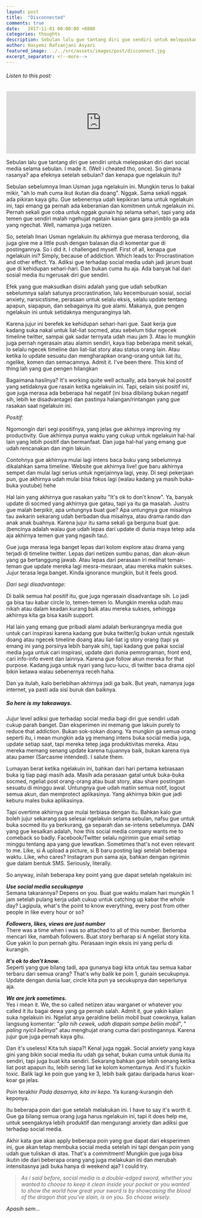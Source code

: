 ```yaml
---
layout: post
title:  "Disconnected"
comments: true
date:   2017-11-01 00:00:00 +0800
categories: thoughts
description: Sebulan lalu gue tantang diri gue sendiri untuk melepaskan diri dari social media selama sebulan. I made it. (Well i cheated tho, once). So gimana rasanya? apa efeknya setelah sebulan? dan kenapa gue ngelakuin itu?
author: Hasyemi Rafsanjani Asyari
featured_image: ../../src/assets/images/post/disconnect.jpg
excerpt_separator: <!--more-->
---
```


<h6>Listen to this post:</h6>
<iframe width="100%" height="166" scrolling="no" frameborder="no" src="https://w.soundcloud.com/player/?url=https%3A//api.soundcloud.com/tracks/350685796&amp;color=%23000000&amp;auto_play=false&amp;hide_related=false&amp;show_comments=true&amp;show_user=true&amp;show_reposts=false&amp;show_teaser=true"></iframe><br/>
<p class="intro">Sebulan lalu gue tantang diri gue sendiri untuk melepaskan diri dari social media selama sebulan. I made it. (Well i cheated tho, once). So gimana rasanya? apa efeknya setelah sebulan? dan kenapa gue ngelakuin itu?</p>

Sebulan sebelumnya Iman Usman juga ngelakuin ini. Mungkin terus lo bakal mikir, "ah lo mah cuma ikut ikutan dia doang". Nggak. Sama sekali nggak ada pikiran kaya gitu. Gue sebenernya udah kepikiran lama untuk ngelakuin ini, tapi emang ga pernah ada keberanian dan komitmen untuk ngelakuin ini. Pernah sekali gue coba untuk nggak gunain hp selama sehari, tapi yang ada temen gue sendiri malah ngehujat ngatain kasian gara gara jomblo ga ada yang ngechat. Well, namanya juga netizen.

So, setelah Iman Usman ngelakuin itu akhirnya gue merasa terdorong, dia juga give me a little push dengan balasan dia di komentar gue di postingannya. So i did it. I challenged myself. 
First of all, kenapa gue ngelakuin ini? Simply, because of addiction. Which leads to: Procrastination and other effect. Ya. Adiksi gue terhadap social media udah jadi jarum buat gue di kehidupan sehari-hari. Dan bukan cuma itu aja. Ada banyak hal dari sosial media itu ngerusak diri gue sendiri.

Efek yang gue maksudkan disini adalah yang gue udah sebutkan sebelumnya salah satunya procrastination, lalu kecemburuan sosial, social anxiety, narsicstisme, perasaan untuk selalu eksis, selalu update tentang apapun, siapapun, dan sebagainya itu gue alami. Makanya, gue pengen ngelakuin ini untuk setidaknya menguranginya lah.

Karena jujur ini berefek ke kehidupan sehari-hari gue. Saat kerja gue kadang suka nakal untuk liat-liat socmed, atau sebelum tidur ngecek timeline twitter, sampai gak sadar ternyata udah mau jam 3. Atau lo mungkin juga pernah ngerasain atau alamin sendiri, kaya tiap beberapa menit sekali, lo selalu ngecek timeline dan liat-liat story atau status orang lain. Atau ketika lo update sesuatu dan mengharapkan orang-orang untuk liat itu, ngelike, komen dan semacamnya. Admit it. I've been there. This kind of thing lah yang gue pengen hilangkan

Bagaimana hasilnya? It's working quite well actually, ada banyak hal positif yang setidaknya gue rasain ketika ngelakuin ini. Tapi, selain sisi positif ini, gue juga merasa ada beberapa hal negatif (ini bisa dibilang bukan negatif sih, lebih ke disadvantage) dan pastinya halangan/rintangan yang gue rasakan saat ngelakuin ini.

_Positif:_

Ngomongin dari segi positifnya, yang jelas gue akhirnya improving my productivity. Gue akhirnya punya waktu yang cukup untuk ngelakuin hal-hal lain yang lebih positif dan bermanfaat. Dan juga hal-hal yang emang gue udah rencanakan dan ingin lakuin.

Contohnya gue akhirnya mulai lagi intens baca buku yang sebelumnya dikalahkan sama timeline. Website gue akhirnya live! gue baru akhirnya sempet dan mulai lagi serius untuk ngerjainnya lagi, yeay. Di segi pekerjaan pun, gue akhirnya udah mulai bisa fokus lagi (walau kadang ya masih buka-buka youtube) hehe

Hal lain yang akhirnya gue rasakan yaitu "It's ok to don't know". Ya, banyak update di socmed yang akhirnya gue gatau, tapi ya itu ga masalah. Justru gue malah berpikir, apa untungnya buat gue? Apa untungnya gue misalnya tau awkarin sekarang udah berbadan dua misalnya, atau drama rando dan anak anak buahnya. Karena jujur itu sama sekali ga berguna buat gue. (bencinya adalah walau gue udah lepas dari update di dunia maya tetep ada aja akhirnya temen gue yang ngasih tau).

Gue juga merasa lega banget lepas dari kolom explore atau drama yang terjadi di timeline twitter. Lepas dari netizen sumbu panas, dan akun-akun yang ga bertanggung jawab. Atau lepas dari perasaan iri melihat teman-teman gue update mereka lagi mesra-mesraan, atau mereka makin sukses. Jujur terasa lega banget. Kinda ignorance mungkin, but it feels good.

_Dari segi disadvantage:_

Di balik semua hal positif itu, gue juga ngerasain disadvantage sih. Lo jadi ga bisa tau kabar circle lo, temen-temen lo. Mungkin mereka udah mau nikah atau dalam keadan kurang baik atau mereka sukses, sehingga akhirnya kita ga bisa kasih support. 

Hal lain yang emang gue pribadi alami adalah berkurangnya media gue untuk cari inspirasi karena kadang gue buka twitter/ig bukan untuk ngestalk doang atau ngecek timeline doang atau liat-liat ig story orang (tapi ya emang ini yang porsinya lebih banyak sih), tapi kadang gue pakai social media juga untuk cari inspirasi, update dari dunia pemrograman, front end, cari info-info event dan lainnya. Karena gue follow akun mereka for that purpose. Kadang juga untuk nyari yang lucu-lucu, di twitter baca drama ojol bikin ketawa walau sebenernya receh haha.

Dan ya itulah, kalo berlebihan akhirnya jadi ga baik. But yeah, namanya juga internet, ya pasti ada sisi buruk dan baiknya. 

##### ___So here is my takeaways.___

Jujur level adiksi gue terhadap social media bagi diri gue sendiri udah cukup parah banget. Dan eksperimen ini memang gue lakuin purely to reduce that addiction. Bukan sok-sokan doang. Ya mungkin ga semua orang seperti itu, i mean mungkin ada yg memang intens buka social media juga, update setiap saat, tapi mereka tetep jaga produktivitas mereka. Atau mereka memang senang update karena tujuannya baik, bukan karena riya atau pamer (Sarcasme intended). I salute them.

Lumayan berat ketika ngelakuin ini, bahkan dari hari pertama kebiasaan buka ig tiap pagi masih ada. Masih ada perasaan gatal untuk buka-buka socmed, ngeliat post orang-orang atau buat story, atau share postingan sesuatu di minggu awal. Untungnya gue udah matiin semua notif, logout semua akun, dan memprotect aplikasinya. Yang akhirnya bikin gue jadi keburu males buka aplikasinya. 

Tapi overtime akhirnya gue mulai terbiasa dengan itu. Bahkan kalo gue boleh jujur sekarang pas selesai ngelakuin selama sebulan, nafsu gue untuk buka socmed itu ya berkurang, ga separah dan se-intens sebelumnya. DAN yang gue kesalkan adalah, how this social media company wants me to comeback so badly. Facebook/Twitter selalu ngirimin gue email setiap minggu tentang apa yang gue lewatkan. Sometimes that's not even relevant to me. Like, si A upload a picture, si B baru posting lagi setelah beberapa waktu. Like, who cares? Instagram pun sama aja, bahkan dengan ngirimin gue dalam bentuk SMS. Seriously, literally.

So anyway, inilah beberapa key point yang gue dapat setelah ngelakuin ini:

___Use social media secukupnya___<br/>
Semana takarannya? Depens on you. Buat gue waktu malam hari mungkin 1 jam setelah pulang kerja udah cukup untuk catching up kabar the whole day? Lagipula, what's the point to know everything, every post from other people in like every hour or so?

___Followers, likes, views are just number___<br/>
There was a time when i was so attached to all of this number. Berlomba mencari like, nambah followers. Buat story berharap si A ngeliat story kita. Gue yakin lo pun pernah gitu. Perasaan ingin eksis ini yang perlu di kurangin.

___It's ok to don't know.___<br/>
Seperti yang gue bilang tadi, apa gunanya bagi kita untuk tau semua kabar terbaru dari semua orang? That's why balik ke poin 1, gunain secukupnya. Update dengan dunia luar, circle kita pun ya secukupnya dan seperlunya aja.

___We are jerk sometimes.___<br/>
Yes i mean it. We, the so called netizen atau warganet or whatever you called it itu bagai dewa yang ga pernah salah. Admit it, gue yakin kalian suka ngelakuin ini. Ngeliat anya geraldine beliin mobil buat cowoknya, kalian langsung komentar: "*gila nih cewek, udah diapain sampe beliin mobil*", " *paling nyicil belinya*" atau menghujat orang cuma dari postingannya. Karena jujur gue juga pernah kaya gitu.

Dan it's useless! Kita tuh siapa?! Kenal juga nggak. Social anxiety yang kaya gini yang bikin social media itu udah ga sehat, bukan cuma untuk dunia itu sendiri, tapi juga buat kita sendiri. Sekarang bahkan gue lebih senang ketika liat post apapun itu, lebih sering liat ke kolom komentarnya. And it's fuckin toxic. Balik lagi ke poin gue yang ke 3, lebih baik gatau daripada harus koar-koar ga jelas. 

Poin terakhir _Pada dasarnya, kita ini kepo._ Ya kurang-kurangin deh keponya.


Itu beberapa poin dari gue setelah melakukan ini. I have to say it's worth it. Gue ga bilang semua orang juga harus ngelakuin ini, tapi it does help me, untuk seengaknya lebih produktif dan mengurangi anxiety dan adiksi gue terhadap social media.

Akhir kata gue akan apply beberapa poin yang gue dapat dari eksperimen ini, gue akan tetap membuka social media setelah ini tapi dengan poin yang udah gue tuliskan di atas. That's a commitment! Mungkin gue juga bisa ikutin ide dari beberapa orang yang juga melakukan ini dan merubah intensitasnya jadi buka hanya di weekend aja? I could try.

> _As i said before, social media is a double-edged sword, whether you wanted to choose to keep it clean inside your pocket or you wanted to show the world how great your sword is by showcasing the blood of the dragon that you've slain, is on you. So choose wisely._ 

_Apasih sem..._

